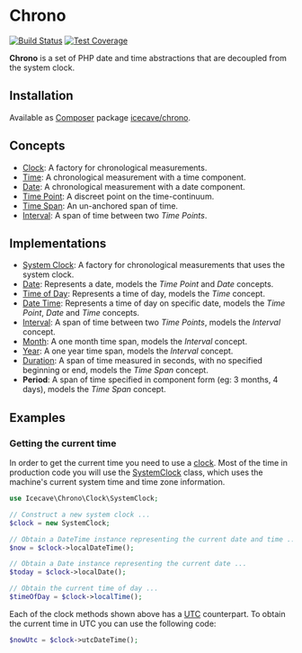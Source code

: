 # Chrono

[![Build Status]](http://travis-ci.org/IcecaveStudios/chrono)
[![Test Coverage]](http://icecave.com.au/chrono/artifacts/tests/coverage)

**Chrono** is a set of PHP date and time abstractions that are decoupled from the system clock.

## Installation

Available as [Composer](http://getcomposer.org) package [icecave/chrono](https://packagist.org/packages/icecave/chrono).

## Concepts

* [Clock](lib/Icecave/Chrono/Clock/ClockInterface.php): A factory for chronological measurements.
* [Time](lib/Icecave/Chrono/TimeInterface.php): A chronological measurement with a time component.
* [Date](lib/Icecave/Chrono/DateInterface.php): A chronological measurement with a date component.
* [Time Point](lib/Icecave/Chrono/TimePointInterface.php): A discreet point on the time-continuum.
* [Time Span](lib/Icecave/Chrono/TimeSpanInterface.php): An un-anchored span of time.
* [Interval](lib/Icecave/Chrono/Interval/IntervalInterface.php): A span of time between two *Time Points*.

## Implementations

* [System Clock](lib/Icecave/Chrono/Clock/SystemClock.php): A factory for chronological measurements that uses the system clock.
* [Date](lib/Icecave/Chrono/Date.php): Represents a date, models the *Time Point* and *Date* concepts.
* [Time of Day](lib/Icecave/Chrono/TimeOfDay.php): Represents a time of day, models the *Time* concept.
* [Date Time](lib/Icecave/Chrono/DateTime.php): Represents a time of day on specific date, models the *Time Point*, *Date* and *Time* concepts.
* [Interval](lib/Icecave/Chrono/Interval/Interval.php): A span of time between two *Time Points*, models the *Interval* concept.
* [Month](lib/Icecave/Chrono/Interval/Month.php): A one month time span, models the *Interval* concept.
* [Year](lib/Icecave/Chrono/Interval/Year.php): A one year time span, models the *Interval* concept.
* [Duration](lib/Icecave/Chrono/Duration/Duration.php): A span of time measured in seconds, with no specified beginning or end, models the *Time Span* concept.
* **Period**: A span of time specified in component form (eg: 3 months, 4 days), models the *Time Span* concept.

## Examples

### Getting the current time

In order to get the current time you need to use a [clock](/IcecaveStudios/chrono/blob/master/lib/Icecave/Chrono/Clock/ClockInterface.php). Most of the time in production code you will use the [SystemClock](/IcecaveStudios/chrono/blob/master/lib/Icecave/Chrono/Clock/SystemClock.php) class, which uses the machine's current system time and time zone information.

```php
use Icecave\Chrono\Clock\SystemClock;

// Construct a new system clock ...
$clock = new SystemClock;

// Obtain a DateTime instance representing the current date and time ...
$now = $clock->localDateTime();

// Obtain a Date instance representing the current date ...
$today = $clock->localDate();

// Obtain the current time of day ...
$timeOfDay = $clock->localTime();
```

Each of the clock methods shown above has a [UTC](http://en.wikipedia.org/wiki/Coordinated_Universal_Time) counterpart. To obtain the current time in UTC you can use the following code:

```php
$nowUtc = $clock->utcDateTime();
```

<!-- references -->
[Build Status]: https://raw.github.com/IcecaveStudios/chrono/gh-pages/artifacts/images/icecave/regular/build-status.png
[Test Coverage]: https://raw.github.com/IcecaveStudios/chrono/gh-pages/artifacts/images/icecave/regular/coverage.png
